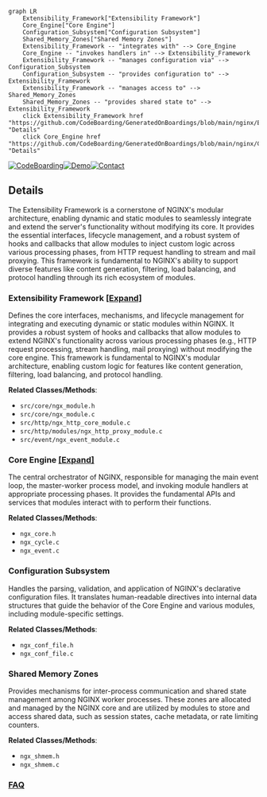 ```mermaid
graph LR
    Extensibility_Framework["Extensibility Framework"]
    Core_Engine["Core Engine"]
    Configuration_Subsystem["Configuration Subsystem"]
    Shared_Memory_Zones["Shared Memory Zones"]
    Extensibility_Framework -- "integrates with" --> Core_Engine
    Core_Engine -- "invokes handlers in" --> Extensibility_Framework
    Extensibility_Framework -- "manages configuration via" --> Configuration_Subsystem
    Configuration_Subsystem -- "provides configuration to" --> Extensibility_Framework
    Extensibility_Framework -- "manages access to" --> Shared_Memory_Zones
    Shared_Memory_Zones -- "provides shared state to" --> Extensibility_Framework
    click Extensibility_Framework href "https://github.com/CodeBoarding/GeneratedOnBoardings/blob/main/nginx/Extensibility_Framework.md" "Details"
    click Core_Engine href "https://github.com/CodeBoarding/GeneratedOnBoardings/blob/main/nginx/Core_Engine.md" "Details"
```

[![CodeBoarding](https://img.shields.io/badge/Generated%20by-CodeBoarding-9cf?style=flat-square)](https://github.com/CodeBoarding/GeneratedOnBoardings)[![Demo](https://img.shields.io/badge/Try%20our-Demo-blue?style=flat-square)](https://www.codeboarding.org/demo)[![Contact](https://img.shields.io/badge/Contact%20us%20-%20contact@codeboarding.org-lightgrey?style=flat-square)](mailto:contact@codeboarding.org)

## Details

The Extensibility Framework is a cornerstone of NGINX's modular architecture, enabling dynamic and static modules to seamlessly integrate and extend the server's functionality without modifying its core. It provides the essential interfaces, lifecycle management, and a robust system of hooks and callbacks that allow modules to inject custom logic across various processing phases, from HTTP request handling to stream and mail proxying. This framework is fundamental to NGINX's ability to support diverse features like content generation, filtering, load balancing, and protocol handling through its rich ecosystem of modules.

### Extensibility Framework [[Expand]](./Extensibility_Framework.md)
Defines the core interfaces, mechanisms, and lifecycle management for integrating and executing dynamic or static modules within NGINX. It provides a robust system of hooks and callbacks that allow modules to extend NGINX's functionality across various processing phases (e.g., HTTP request processing, stream handling, mail proxying) without modifying the core engine. This framework is fundamental to NGINX's modular architecture, enabling custom logic for features like content generation, filtering, load balancing, and protocol handling.


**Related Classes/Methods**:

- `src/core/ngx_module.h`
- `src/core/ngx_module.c`
- `src/http/ngx_http_core_module.c`
- `src/http/modules/ngx_http_proxy_module.c`
- `src/event/ngx_event_module.c`


### Core Engine [[Expand]](./Core_Engine.md)
The central orchestrator of NGINX, responsible for managing the main event loop, the master-worker process model, and invoking module handlers at appropriate processing phases. It provides the fundamental APIs and services that modules interact with to perform their functions.


**Related Classes/Methods**:

- `ngx_core.h`
- `ngx_cycle.c`
- `ngx_event.c`


### Configuration Subsystem
Handles the parsing, validation, and application of NGINX's declarative configuration files. It translates human-readable directives into internal data structures that guide the behavior of the Core Engine and various modules, including module-specific settings.


**Related Classes/Methods**:

- `ngx_conf_file.h`
- `ngx_conf_file.c`


### Shared Memory Zones
Provides mechanisms for inter-process communication and shared state management among NGINX worker processes. These zones are allocated and managed by the NGINX core and are utilized by modules to store and access shared data, such as session states, cache metadata, or rate limiting counters.


**Related Classes/Methods**:

- `ngx_shmem.h`
- `ngx_shmem.c`




### [FAQ](https://github.com/CodeBoarding/GeneratedOnBoardings/tree/main?tab=readme-ov-file#faq)